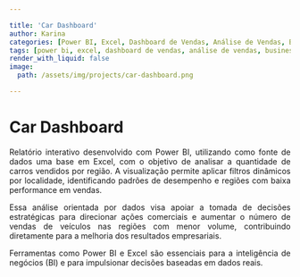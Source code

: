 ```yaml
---

title: 'Car Dashboard'
author: Karina
categories: [Power BI, Excel, Dashboard de Vendas, Análise de Vendas, Business Intelligence, BI, Data Analytics, Relatórios Interativos, Visualização de Dados, Data Analysis, Inteligência de Negócios, Python, Carros Vendidos, Vendas por Região, Car Sales Report]
tags: [power bi, excel, dashboard de vendas, análise de vendas, business intelligence, data analytics, relatório interativo, visualização de dados, inteligência de negócios, vendas por região, car sales, car dashboard, data report, análise de dados, python]
render_with_liquid: false
image:
  path: /assets/img/projects/car-dashboard.png

---
```


# Car Dashboard

<p style="text-align: justify;">
Relatório interativo desenvolvido com Power BI, utilizando como fonte de dados uma base em Excel, com o objetivo de analisar a quantidade de carros vendidos por região. A visualização permite aplicar filtros dinâmicos por localidade, identificando padrões de desempenho e regiões com baixa performance em vendas.
</p>

<p style="text-align: justify;">
Essa análise orientada por dados visa apoiar a tomada de decisões estratégicas para direcionar ações comerciais e aumentar o número de vendas de veículos nas regiões com menor volume, contribuindo diretamente para a melhoria dos resultados empresariais.
</p>

<p style="text-align: justify;">
Ferramentas como Power BI e Excel são essenciais para a inteligência de negócios (BI) e para impulsionar decisões baseadas em dados reais.
</p>